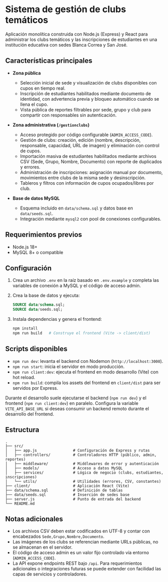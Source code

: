 # Sistema de gestión de clubs temáticos

Aplicación monolítica construida con Node.js (Express) y React para administrar los clubs temáticos y las inscripciones de estudiantes en una institución educativa con sedes Blanca Correa y San José.

## Características principales

- **Zona pública**
  - Selección inicial de sede y visualización de clubs disponibles con cupos en tiempo real.
  - Inscripción de estudiantes habilitados mediante documento de identidad, con advertencia previa y bloqueo automático cuando se llena el cupo.
  - Vista pública de reportes filtrables por sede, grupo y club para compartir con responsables sin autenticación.

- **Zona administrativa (`/gestionclubs`)**
  - Acceso protegido por código configurable (`ADMIN_ACCESS_CODE`).
  - Gestión de clubs: creación, edición (nombre, descripción, responsable, capacidad, URL de imagen) y eliminación con control de cupos.
  - Importación masiva de estudiantes habilitados mediante archivos CSV (Sede, Grupo, Nombre, Documento) con reporte de duplicados y errores.
  - Administración de inscripciones: asignación manual por documento, movimientos entre clubs de la misma sede y desinscripción.
  - Tableros y filtros con información de cupos ocupados/libres por club.

- **Base de datos MySQL**
  - Esquema incluido en `data/schema.sql` y datos base en `data/seeds.sql`.
  - Integración mediante `mysql2` con pool de conexiones configurables.

## Requerimientos previos

- Node.js 18+
- MySQL 8+ o compatible

## Configuración

1. Crea un archivo `.env` en la raíz basado en `.env.example` y completa las variables de conexión a MySQL y el código de acceso admin.
2. Crea la base de datos y ejecuta:

   ```sql
   SOURCE data/schema.sql;
   SOURCE data/seeds.sql;
   ```

3. Instala dependencias y genera el frontend:

   ```bash
   npm install
   npm run build   # Construye el frontend (Vite -> client/dist)
   ```

## Scripts disponibles

- `npm run dev`: levanta el backend con Nodemon (`http://localhost:3000`).
- `npm run start`: inicia el servidor en modo producción.
- `npm run client:dev`: ejecuta el frontend en modo desarrollo (Vite) con hot reload.
- `npm run build`: compila los assets del frontend en `client/dist` para ser servidos por Express.

Durante el desarrollo suele ejecutarse el backend (`npm run dev`) y el frontend (`npm run client:dev`) en paralelo. Configura la variable `VITE_API_BASE_URL` si deseas consumir un backend remoto durante el desarrollo del frontend.

## Estructura

```
.
├── src/
│   ├── app.js                # Configuración de Express y rutas
│   ├── controllers/          # Controladores HTTP (público, admin, reportes)
│   ├── middleware/           # Middlewares de error y autenticación
│   ├── models/               # Acceso a datos MySQL
│   ├── services/             # Lógica de negocio (clubs, estudiantes, inscripciones)
│   └── utils/                # Utilidades (errores, CSV, constantes)
├── client/                   # Aplicación React (Vite)
├── data/schema.sql           # Definición de tablas
├── data/seeds.sql            # Inserción de sedes base
├── server.js                 # Punto de entrada del backend
└── README.md
```

## Notas adicionales

- Los archivos CSV deben estar codificados en UTF-8 y contar con encabezados `Sede,Grupo,Nombre,Documento`.
- Las imágenes de los clubs se referencian mediante URLs públicas, no se almacenan en el servidor.
- El código de acceso admin es un valor fijo controlado vía entorno (`ADMIN_ACCESS_CODE`).
- La API expone endpoints REST bajo `/api`. Para requerimientos adicionales o integraciones futuras se puede extender con facilidad las capas de servicios y controladores.
